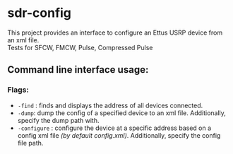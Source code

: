 # sdr-config

This project provides an interface to configure an Ettus USRP device from an xml file.\
Tests for SFCW, FMCW, Pulse, Compressed Pulse

## Command line interface usage:
### Flags:

* `-find` : finds and displays the address of all devices connected. 
* `-dump`: dump the config of a specified device to an xml file. 
Additionally, specify  the dump path with. 
* `-configure` : configure the device at a specific address based on a config xml file *(by default config.xml)*. 
Additionally, specify the config file path. 

